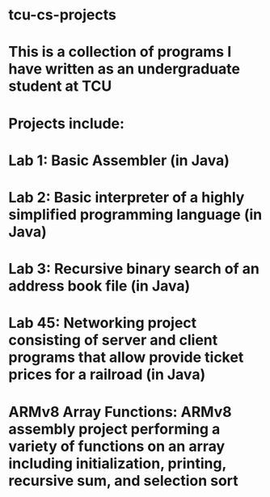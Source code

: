 # tcu-cs-projects

# This is a collection of programs I have written as an undergraduate student at TCU

# Projects include:
#  Lab 1: Basic Assembler (in Java)
#  Lab 2: Basic interpreter of a highly simplified programming language (in Java)
#  Lab 3: Recursive binary search of an address book file (in Java)
#  Lab 45: Networking project consisting of server and client programs that allow provide ticket prices for a railroad (in Java)
#  ARMv8 Array Functions: ARMv8 assembly project performing a variety of functions on an array including initialization, printing, recursive sum, and selection sort
